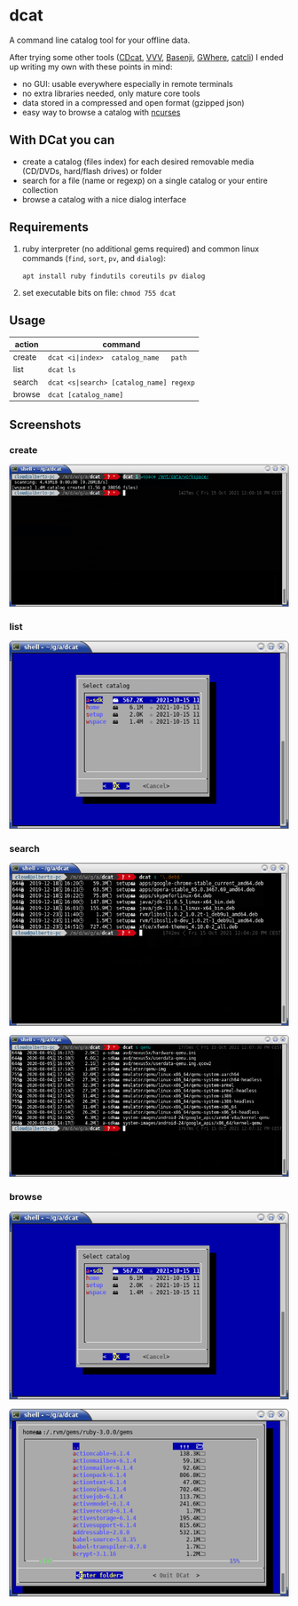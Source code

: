 # dcat

A command line catalog tool for your offline data.

After trying some other tools ([CDcat](http://cdcat.sourceforge.net), [VVV](http://vvvapp.sourceforge.net), [Basenji](https://launchpad.net/basenji), [GWhere](http://www.gwhere.org), [catcli](https://github.com/deadc0de6/catcli)) I ended up writing my own with these points in mind:
- no GUI: usable everywhere especially in remote terminals
- no extra libraries needed, only mature core tools
- data stored in a compressed and open format (gzipped json)
- easy way to browse a catalog with [ncurses](https://en.wikipedia.org/wiki/Ncurses)

## With DCat you can

* create a catalog (files index) for each desired removable media (CD/DVDs, hard/flash drives) or folder
* search for a file (name or regexp) on a single catalog or your entire collection
* browse a catalog with a nice dialog interface

## Requirements

1. ruby interpreter (no additional gems required) and common linux commands (`find`, `sort`, `pv`, and `dialog`):
   
   `apt install ruby findutils coreutils pv dialog`
2. set executable bits on file: `chmod 755 dcat`

## Usage

| action | command |
|--------|---------|
| create | `dcat <i\|index>  catalog_name   path` |
| list   | `dcat ls` |
| search | `dcat <s\|search> [catalog_name] regexp` |
| browse | `dcat [catalog_name]` |

## Screenshots

### create
![create](/sshots/create.png?raw=true "create a catalog")

### list
![list](/sshots/browse-list.png?raw=true "list created catalogues")

### search
![search1](/sshots/search1.png?raw=true "search in catalogues")

![search2](/sshots/search2.png?raw=true "search in catalogues")

### browse
![browse1](/sshots/browse-list.png?raw=true "browse - list of catalogues")

![browse2](/sshots/browse-catalog.png?raw=true "browse a catalog")
